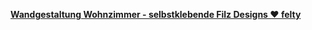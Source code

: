 [**Wandgestaltung Wohnzimmer - selbstklebende Filz Designs ♥ felty**](https://www.felty.de/wandgestaltung-wohnzimmer/)